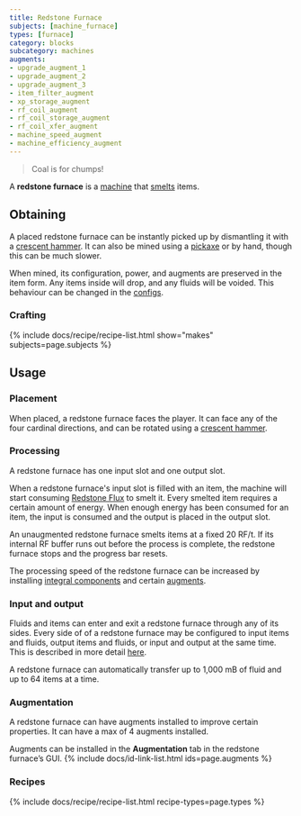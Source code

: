 ```yaml
---
title: Redstone Furnace
subjects: [machine_furnace]
types: [furnace]
category: blocks
subcategory: machines
augments:
- upgrade_augment_1
- upgrade_augment_2
- upgrade_augment_3
- item_filter_augment
- xp_storage_augment
- rf_coil_augment
- rf_coil_storage_augment
- rf_coil_xfer_augment
- machine_speed_augment
- machine_efficiency_augment
---
```

> Coal is for chumps!

A **redstone furnace** is a [machine](../machines/) that
[smelts](https://minecraft.fandom.com/wiki/Smelting) items.

Obtaining
---------

A placed redstone furnace can be instantly picked up by dismantling it with a
[crescent hammer](../../thermal-foundation/crescent-hammer/). It can also be
mined using a [pickaxe](https://minecraft.fandom.com/wiki/Pickaxe) or by hand,
though this can be much slower.

When mined, its configuration, power, and augments are preserved in the item
form. Any items inside will drop, and any fluids will be voided. This behaviour
can be changed in the [configs](../../faq#configs).

### Crafting
{% include docs/recipe/recipe-list.html show="makes" subjects=page.subjects %}

Usage
-----

### Placement
When placed, a redstone furnace faces the player. It can face any of the four
cardinal directions, and can be rotated using a
[crescent hammer](../../thermal-foundation/crescent-hammer/).

### Processing
A redstone furnace has one input slot and one output slot.

When a redstone furnace's input slot is filled with an item, the machine will
start consuming [Redstone Flux](/docs/redstone-flux/) to smelt it. Every smelted
item requires a certain amount of energy. When enough energy has been
consumed for an item, the input is consumed and the output is placed in the
output slot.

An unaugmented redstone furnace smelts items at a fixed 20 RF/t. If its internal
RF buffer runs out before the process is complete, the redstone furnace stops
and the progress bar resets.

The processing speed of the redstone furnace can be increased by installing
[integral components](#augmentation) and certain [augments](#augmentation).

### Input and output
Fluids and items can enter and exit a redstone furnace through any of its sides.
Every side of of a redstone furnace may be configured to input items and fluids,
output items and fluids, or input and output at the same time. This is described
in more detail [here](../../thermal-expansion/machines#configuration).

A redstone furnace can automatically transfer up to 1,000 mB of fluid and up to
64 items at a time.

### Augmentation
A redstone furnace can have augments installed to improve certain properties.
It can have a max of 4 augments installed.

Augments can be installed in the **Augmentation** tab in the redstone furnace’s GUI.
{% include docs/id-link-list.html ids=page.augments %}

### Recipes
{% include docs/recipe/recipe-list.html recipe-types=page.types %}